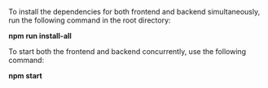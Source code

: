 To install the dependencies for both frontend and backend simultaneously, run the following command in the root directory:

**npm run install-all**

To start both the frontend and backend concurrently, use the following command:

**npm start**